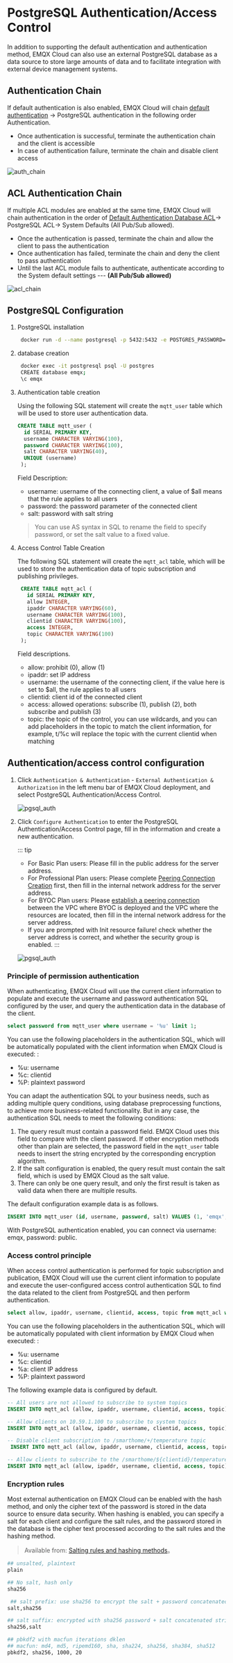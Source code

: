 # PostgreSQL Authentication/Access Control

In addition to supporting the default authentication and authentication method, EMQX Cloud can also use an external PostgreSQL database as a data source to store large amounts of data and to facilitate integration with external device management systems.

## Authentication Chain

If default authentication is also enabled, EMQX Cloud will chain [default authentication](./auth_dedicated.md) -> PostgreSQL authentication in the following order Authentication.

- Once authentication is successful, terminate the authentication chain and the client is accessible
- In case of authentication failure, terminate the chain and disable client access

![auth_chain](./_assets/postgresql_auth_chain.png)

## ACL Authentication Chain

If multiple ACL modules are enabled at the same time, EMQX Cloud will chain authentication in the order of [Default Authentication Database ACL](./acl_dedicated.md)-> PostgreSQL ACL-> System Defaults (All Pub/Sub allowed).

- Once the authentication is passed, terminate the chain and allow the client to pass the authentication
- Once authentication has failed, terminate the chain and deny the client to pass authentication
- Until the last ACL module fails to authenticate, authenticate according to the System default settings --- **(All Pub/Sub allowed)**

![acl_chain](./_assets/postgresql_acl_chain.png)

## PostgreSQL Configuration

1. PostgreSQL installation

    ```bash
     docker run -d --name postgresql -p 5432:5432 -e POSTGRES_PASSWORD=public postgres:13
    ```

2. database creation

    ```bash
     docker exec -it postgresql psql -U postgres
     CREATE database emqx;
     \c emqx
    ```

3. Authentication table creation

    Using the following SQL statement will create the ``mqtt_user`` table which will be used to store user authentication data.

    ```sql
    CREATE TABLE mqtt_user (
      id SERIAL PRIMARY KEY,
      username CHARACTER VARYING(100),
      password CHARACTER VARYING(100),
      salt CHARACTER VARYING(40),
      UNIQUE (username)
     ); 
    ```

    Field Description:

    - username: username of the connecting client, a value of $all means that the rule applies to all users
    - password: the password parameter of the connected client
    - salt: password with salt string

    > You can use AS syntax in SQL to rename the field to specify password, or set the salt value to a fixed value.

4. Access Control Table Creation

    The following SQL statement will create the `mqtt_acl` table, which will be used to store the authentication data of topic subscription and publishing privileges.

    ```sql
     CREATE TABLE mqtt_acl (
       id SERIAL PRIMARY KEY,
       allow INTEGER,
       ipaddr CHARACTER VARYING(60),
       username CHARACTER VARYING(100),
       clientid CHARACTER VARYING(100),
       access INTEGER,
       topic CHARACTER VARYING(100)
     );
    ```

    Field descriptions.

    - allow: prohibit (0), allow (1)
    - ipaddr: set IP address
    - username: the username of the connecting client, if the value here is set to $all, the rule applies to all users
    - clientid: client id of the connected client
    - access: allowed operations: subscribe (1), publish (2), both subscribe and publish (3)
    - topic: the topic of the control, you can use wildcards, and you can add placeholders in the topic to match the client information, for example, t/%c will replace the topic with the current clientid when matching

## Authentication/access control configuration

1. Click `Authentication & Authentication` - `External Authentication & Authorization` in the left menu bar of EMQX Cloud deployment, and select PostgreSQL Authentication/Access Control.

    ![pgsql_auth](./_assets/pgsql_auth.png)

2. Click `Configure Authentication` to enter the PostgreSQL Authentication/Access Control page, fill in the information and create a new authentication.

   ::: tip
   - For Basic Plan users: Please fill in the public address for the server address.
   - For Professional Plan users: Please complete [Peering Connection Creation](../deployments/vpc_peering.md) first, then fill in the internal network address for the server address.
   - For BYOC Plan users: Please [establish a peering connection](../create/byoc.md#vpc-peering-configuration) between the VPC where BYOC is deployed and the VPC where the resources are located, then fill in the internal network address for the server address.
   - If you are prompted with Init resource failure! check whether the server address is correct, and whether the security group is enabled.
   :::

    ![pgsql_auth](./_assets/pgsql_auth_info.png)

### Principle of permission authentication

When authenticating, EMQX Cloud will use the current client information to populate and execute the username and password authentication SQL configured by the user, and query the authentication data in the database of the client.

```sql
select password from mqtt_user where username = '%u' limit 1;
```

You can use the following placeholders in the authentication SQL, which will be automatically populated with the client information when EMQX Cloud is executed: :

- %u: username
- %c: clientid
- %P: plaintext password

You can adapt the authentication SQL to your business needs, such as adding multiple query conditions, using database preprocessing functions, to achieve more business-related functionality. But in any case, the authentication SQL needs to meet the following conditions:

1. The query result must contain a password field. EMQX Cloud uses this field to compare with the client password. If other encryption methods other than plain are selected, the password field in the `mqtt_user` table needs to insert the string encrypted by the corresponding encryption algorithm.
2. If the salt configuration is enabled, the query result must contain the salt field, which is used by EMQX Cloud as the salt value.
3. There can only be one query result, and only the first result is taken as valid data when there are multiple results.

The default configuration example data is as follows.

```sql
INSERT INTO mqtt_user (id, username, password, salt) VALUES (1, 'emqx', 'efa1f375d76194fa51a3556a97e641e61685f914d446979da50a551a4333ffd7', NULL);
```

With PostgreSQL authentication enabled, you can connect via username: emqx, password: public.

### Access control principle

When access control authentication is performed for topic subscription and publication, EMQX Cloud will use the current client information to populate and execute the user-configured access control authentication SQL to find the data related to the client from PostgreSQL and then perform authentication.

```sql
select allow, ipaddr, username, clientid, access, topic from mqtt_acl where ipaddr = '%a' or username = '%u' or username = '$all' or clientid = '%c';
```

You can use the following placeholders in the authentication SQL, which will be automatically populated with client information by EMQX Cloud when executed: :

- %u: username
- %c: clientid
- %a: client IP address
- %P: plaintext password

The following example data is configured by default.

```sql
-- All users are not allowed to subscribe to system topics
INSERT INTO mqtt_acl (allow, ipaddr, username, clientid, access, topic) VALUES (0, NULL, '$all', NULL, 1, '$SYS/#');

-- Allow clients on 10.59.1.100 to subscribe to system topics
INSERT INTO mqtt_acl (allow, ipaddr, username, clientid, access, topic) VALUES (1, '10.59.1.100', NULL, NULL, 1, '$SYS/#');

-- Disable client subscription to /smarthome/+/temperature topic
 INSERT INTO mqtt_acl (allow, ipaddr, username, clientid, access, topic) VALUES (0, NULL, '$all', NULL, 1, '/smarthome/+/temperature');

-- Allow clients to subscribe to the /smarthome/${clientid}/temperature topic containing their own Client ID
INSERT INTO mqtt_acl (allow, ipaddr, username, clientid, access, topic) VALUES (1, NULL, '$all', NULL, 1, '/smarthome/%c/temperature');

```

### Encryption rules

Most external authentication on EMQX Cloud can be enabled with the hash method, and only the cipher text of the password is stored in the data source to ensure data security. When hashing is enabled, you can specify a salt for each client and configure the salt rules, and the password stored in the database is the cipher text processed according to the salt rules and the hashing method.

> Available from: [Salting rules and hashing methods](https://www.emqx.io/docs/en/v4.4/advanced/auth.html#password-salting-rules-and-hash-methods)。

```bash
## unsalted, plaintext
plain

## No salt, hash only
sha256

 ## salt prefix: use sha256 to encrypt the salt + password concatenated string
salt,sha256

## salt suffix: encrypted with sha256 password + salt concatenated string
sha256,salt

## pbkdf2 with macfun iterations dklen
## macfun: md4, md5, ripemd160, sha, sha224, sha256, sha384, sha512
pbkdf2, sha256, 1000, 20
```
